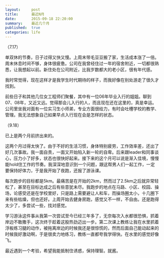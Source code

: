 ```yaml
---
layout:     post
title:      最近N月
date:       2015-09-18 22:20:00
summary:    最近几个月
published:  true
categories: life
---
```



（7.17）

单双休的节奏，日子过得又快又慢。上周末带毛豆豆搬了家，生活成本涨了一倍。周末休息时间不够，身体很疲惫。公司在我曾经住过一年的宿舍附近，一切都很熟悉，让我想起以前。新住处在公司附近，比我岁数都大的老小区，很有年代感。


我时常觉得，现在这样才是我学生时代期待的样子，而我好像在别处游走了很久才找到。


前些日子和其他几位女工程师们聚餐，其中有一位06年毕业入行的姐姐。聊到07、08年，又近又远。觉得那会儿入行的人，而且现在还在这里的，真是幸运。公司里坐我对面有一位实习生小师弟，专业方面很给力，有时会吐槽学校的教学、管理。我无法想象自己如果早点入行现在会是怎样的状态。


（9.18）

已上是两个月前挤出来的。

这两个月过得太快了。由于不好的生活习惯，身体特别疲劳，工作效率差，还出了好几次事故。我一面自责，一面又开始陷入新一轮的自卑。后来跟leader和同事谈心，压力小了好多，状态也很快好起来。接下来的这个月可以说是渐入佳境，慢慢能hold住工作的节奏。我深深地意识到一个问题，跟这帮男人们一起工作，一定要保持好体力，于是我开始了夜跑，还报了游泳课。

每次跑步的目标都是5km。最痛苦是在开始的2km，然而过了2.5km之后就异常轻松了，甚至在目标达成之后有些意犹未尽。我跑步的地点在马路、小区、校园、操场，论感受还是在学校里好，只是路上需要避让人和车，而操场圈太小，十几圈下来有些枯燥，但也还好。上周开始去健身房跑，感觉又不一样，不自由。还是跑得太少了，多尝试一些，找对感觉。

学习游泳这件事从我第一次尝试至今已经三年多了，无奈每次入水都很恐惧，抓着岸边不敢撒手，这次终于趁着这股热劲迈出一步。第二次课上教练让我在水里抓着浮板练习腿的动作，被拖离岸边的时候我还是很惊慌的，然而后面自己能动起来的时候我好激动啊，于是很卖力地练习，教练一直都夸我学得快。在水里的感觉好像飞。


最近遇到一个考验，希望我能抵制住诱惑，保持理智。就酱。
